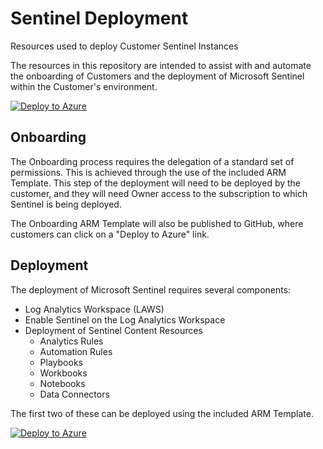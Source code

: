 # Sentinel Deployment

Resources used to deploy Customer Sentinel Instances

The resources in this repository are intended to assist with and automate the onboarding of Customers and the deployment of Microsoft Sentinel within the Customer's environment.

[![Deploy to Azure](https://aka.ms/deploytoazurebutton)](https://portal.azure.com/#create/Microsoft.Template/uri/https%3A%2F%2Fraw.githubusercontent.com%2FIPSecMSSP%2Fsentinel-deployment%2Fmain%2FDelegation%2Fipsec-mssp-lighthouse.json)

## Onboarding

The Onboarding process requires the delegation of a standard set of permissions.  This is achieved through the use of the included ARM Template.  This step of the deployment will need to be deployed by the customer, and they will need Owner access to the subscription to which Sentinel is being deployed.

The Onboarding ARM Template will also be published to GitHub, where customers can click on a "Deploy to Azure" link.

## Deployment

The deployment of Microsoft Sentinel requires several components:

* Log Analytics Workspace (LAWS)
* Enable Sentinel on the Log Analytics Workspace
* Deployment of Sentinel Content Resources
  * Analytics Rules
  * Automation Rules
  * Playbooks
  * Workbooks
  * Notebooks
  * Data Connectors

The first two of these can be deployed using the included ARM Template.

[![Deploy to Azure](https://aka.ms/deploytoazurebutton)](https://portal.azure.com/#create/Microsoft.Template/uri/https%3A%2F%2Fraw.githubusercontent.com%2FIPSecMSSP%2Fsentinel-deployment%2Fmain%2FDeployment%2Flaws.json)
